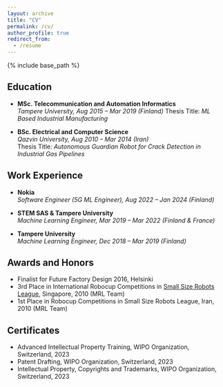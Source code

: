 ```yaml
---
layout: archive
title: "CV"
permalink: /cv/
author_profile: true
redirect_from:
  - /resume
---
```


{% include base_path %}

## Education
- **MSc. Telecommunication and Automation Informatics**  
  *Tampere University, Aug 2015 – Mar 2019 (Finland)*
  Thesis Title: *ML Based Industrial Manufacturing*

- **BSc. Electrical and Computer Science**  
  *Qazvin University, Aug 2010 – Mar 2014 (Iran)*   
  Thesis Title: *Autonomous Guardian Robot for Crack Detection in Industrial Gas Pipelines*

## Work Experience
- **Nokia**  
  *Software Engineer (5G ML Engineer), Aug 2022 – Jan 2024 (Finland)*

- **STEM SAS & Tampere University**  
  *Machine Learning Engineer, Mar 2019 – Mar 2022 (Finland & France)*

- **Tampere University**  
  *Machine Learning Engineer, Dec 2018 – Mar 2019 (Finland)*

## Awards and Honors
- Finalist for Future Factory Design 2016, Helsinki
- 3rd Place in International Robocup Competitions in [Small Size Robots League](https://www.robocup.org/), Singapore, 2010 (MRL Team)
- 1st Place in Robocup Competitions in Small Size Robots League, Iran, 2010 (MRL Team)

## Certificates
  
- Advanced Intellectual Property Training, WIPO Organization, Switzerland, 2023
- Patent Drafting, WIPO Organization, Switzerland, 2023
- Intellectual Property, Copyrights and Trademarks, WIPO Organization, Switzerland, 2023
